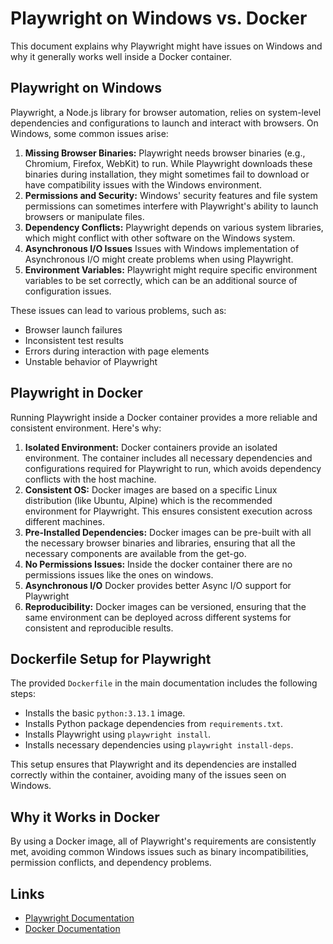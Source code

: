# Playwright on Windows vs. Docker

This document explains why Playwright might have issues on Windows and why it generally works well inside a Docker container.

## Playwright on Windows

Playwright, a Node.js library for browser automation, relies on system-level dependencies and configurations to launch and interact with browsers. On Windows, some common issues arise:

1.  **Missing Browser Binaries:** Playwright needs browser binaries (e.g., Chromium, Firefox, WebKit) to run. While Playwright downloads these binaries during installation, they might sometimes fail to download or have compatibility issues with the Windows environment.
2.  **Permissions and Security:** Windows' security features and file system permissions can sometimes interfere with Playwright's ability to launch browsers or manipulate files.
3.  **Dependency Conflicts:** Playwright depends on various system libraries, which might conflict with other software on the Windows system.
4.  **Asynchronous I/O Issues** Issues with Windows implementation of Asynchronous I/O might create problems when using Playwright.
5.  **Environment Variables:** Playwright might require specific environment variables to be set correctly, which can be an additional source of configuration issues.

These issues can lead to various problems, such as:

- Browser launch failures
- Inconsistent test results
- Errors during interaction with page elements
- Unstable behavior of Playwright

## Playwright in Docker

Running Playwright inside a Docker container provides a more reliable and consistent environment. Here's why:

1.  **Isolated Environment:** Docker containers provide an isolated environment. The container includes all necessary dependencies and configurations required for Playwright to run, which avoids dependency conflicts with the host machine.
2.  **Consistent OS:** Docker images are based on a specific Linux distribution (like Ubuntu, Alpine) which is the recommended environment for Playwright. This ensures consistent execution across different machines.
3.  **Pre-Installed Dependencies:** Docker images can be pre-built with all the necessary browser binaries and libraries, ensuring that all the necessary components are available from the get-go.
4.  **No Permissions Issues:** Inside the docker container there are no permissions issues like the ones on windows.
5.  **Asynchronous I/O** Docker provides better Async I/O support for Playwright
6.  **Reproducibility:** Docker images can be versioned, ensuring that the same environment can be deployed across different systems for consistent and reproducible results.

## Dockerfile Setup for Playwright

The provided `Dockerfile` in the main documentation includes the following steps:

- Installs the basic `python:3.13.1` image.
- Installs Python package dependencies from `requirements.txt`.
- Installs Playwright using `playwright install`.
- Installs necessary dependencies using `playwright install-deps`.

This setup ensures that Playwright and its dependencies are installed correctly within the container, avoiding many of the issues seen on Windows.

## Why it Works in Docker

By using a Docker image, all of Playwright's requirements are consistently met, avoiding common Windows issues such as binary incompatibilities, permission conflicts, and dependency problems.

## Links

- [Playwright Documentation](https://playwright.dev/)
- [Docker Documentation](https://docs.docker.com/)
